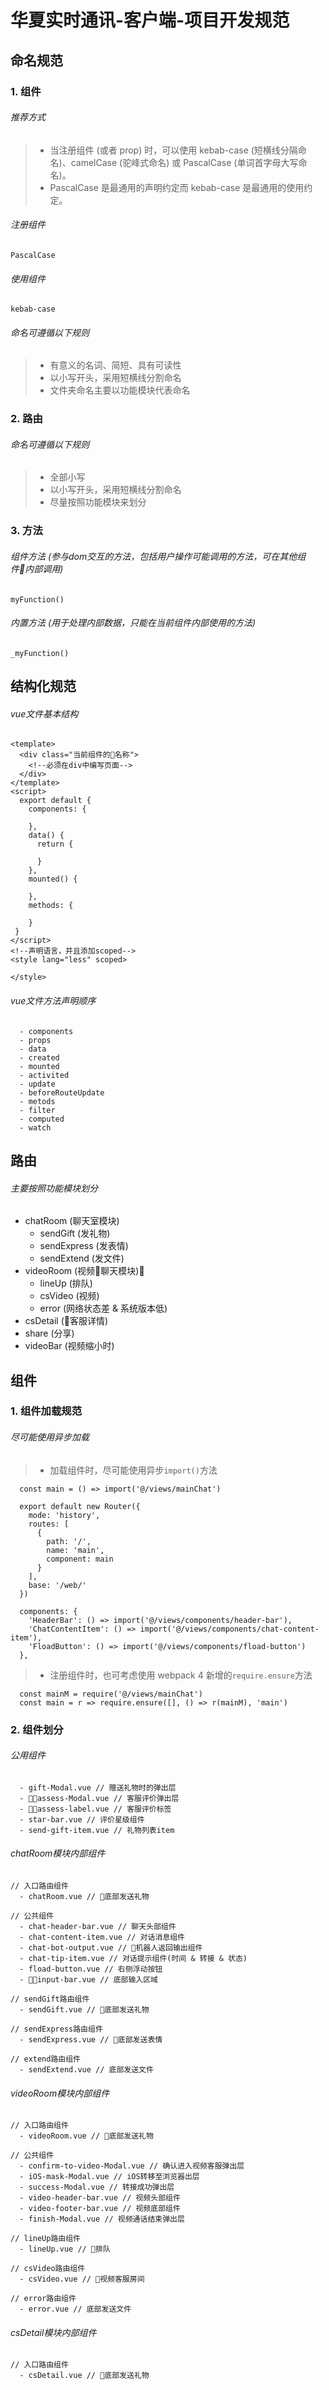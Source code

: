 # 华夏实时通讯-客户端-项目开发规范

## 命名规范
### 1. 组件
###### 推荐方式
  >* 当注册组件 (或者 prop) 时，可以使用 kebab-case (短横线分隔命名)、camelCase (驼峰式命名) 或 PascalCase (单词首字母大写命名)。
  >* PascalCase 是最通用的声明约定而 kebab-case 是最通用的使用约定。
###### 注册组件
`PascalCase`
###### 使用组件
`kebab-case`
###### 命名可遵循以下规则
  >* 有意义的名词、简短、具有可读性
  >* 以小写开头，采用短横线分割命名
  >* 文件夹命名主要以功能模块代表命名
### 2. 路由
###### 命名可遵循以下规则
  >* 全部小写
  >* 以小写开头，采用短横线分割命名
  >* 尽量按照功能模块来划分
### 3. 方法
###### 组件方法  *(参与dom交互的方法，包括用户操作可能调用的方法，可在其他组件内部调用)*
`myFunction()`
###### 内置方法  *(用于处理内部数据，只能在当前组件内部使用的方法)*
`_myFunction()`

## 结构化规范
###### vue文件基本结构
```
<template>
  <div class="当前组件的名称">
    <!--必须在div中编写页面-->
  </div>
</template>
<script>
  export default {
    components: {

    },
    data() {
      return {

      }
    },
    mounted() {

    },
    methods: {

    }
 }
</script>
<!--声明语言，并且添加scoped-->
<style lang="less" scoped>

</style>
```
###### vue文件方法声明顺序
```
  - components   
  - props    
  - data     
  - created
  - mounted
  - activited
  - update
  - beforeRouteUpdate
  - metods   
  - filter
  - computed
  - watch
```

## 路由
###### 主要按照功能模块划分
  * chatRoom (聊天室模块)
    * sendGift (发礼物)
    * sendExpress (发表情)
    * sendExtend (发文件)
  * videoRoom (视频聊天模块)
    * lineUp (排队)
    * csVideo (视频)
    * error (网络状态差 & 系统版本低)
  * csDetail (客服详情)
  * share (分享)
  * videoBar (视频缩小时)

## 组件
### 1. 组件加载规范
###### 尽可能使用异步加载
  >* 加载组件时，尽可能使用异步`import()`方法
  ```
    const main = () => import('@/views/mainChat')

    export default new Router({
      mode: 'history',
      routes: [
        {
          path: '/',
          name: 'main',
          component: main
        }
      ],
      base: '/web/'
    })
  ```
  ```
    components: {
      'HeaderBar': () => import('@/views/components/header-bar'),
      'ChatContentItem': () => import('@/views/components/chat-content-item'),
      'FloadButton': () => import('@/views/components/fload-button')
    },
  ```
  >* 注册组件时，也可考虑使用 webpack 4 新增的`require.ensure`方法
  ```
    const mainM = require('@/views/mainChat')
    const main = r => require.ensure([], () => r(mainM), 'main')
  ```
### 2. 组件划分
###### 公用组件
  ```
    - gift-Modal.vue // 赠送礼物时的弹出层
    - assess-Modal.vue // 客服评价弹出层
    - assess-label.vue // 客服评价标签
    - star-bar.vue // 评价星级组件
    - send-gift-item.vue // 礼物列表item
  ```
###### chatRoom模块内部组件
  ```
  // 入口路由组件
    - chatRoom.vue // 底部发送礼物

  // 公共组件
    - chat-header-bar.vue // 聊天头部组件
    - chat-content-item.vue // 对话消息组件
    - chat-bot-output.vue // 机器人返回输出组件
    - chat-tip-item.vue // 对话提示组件(时间 & 转接 & 状态)
    - fload-button.vue // 右侧浮动按钮
    - input-bar.vue // 底部输入区域

  // sendGift路由组件
    - sendGift.vue // 底部发送礼物

  // sendExpress路由组件
    - sendExpress.vue // 底部发送表情

  // extend路由组件
    - sendExtend.vue // 底部发送文件
  ```
###### videoRoom模块内部组件
  ```
  // 入口路由组件
    - videoRoom.vue // 底部发送礼物

  // 公共组件
    - confirm-to-video-Modal.vue // 确认进入视频客服弹出层
    - iOS-mask-Modal.vue // iOS转移至浏览器出层
    - success-Modal.vue // 转接成功弹出层
    - video-header-bar.vue // 视频头部组件
    - video-footer-bar.vue // 视频底部组件
    - finish-Modal.vue // 视频通话结束弹出层

  // lineUp路由组件
    - lineUp.vue // 排队

  // csVideo路由组件
    - csVideo.vue // 视频客服房间

  // error路由组件
    - error.vue // 底部发送文件
  ```
###### csDetail模块内部组件
  ```
  // 入口路由组件
    - csDetail.vue // 底部发送礼物
